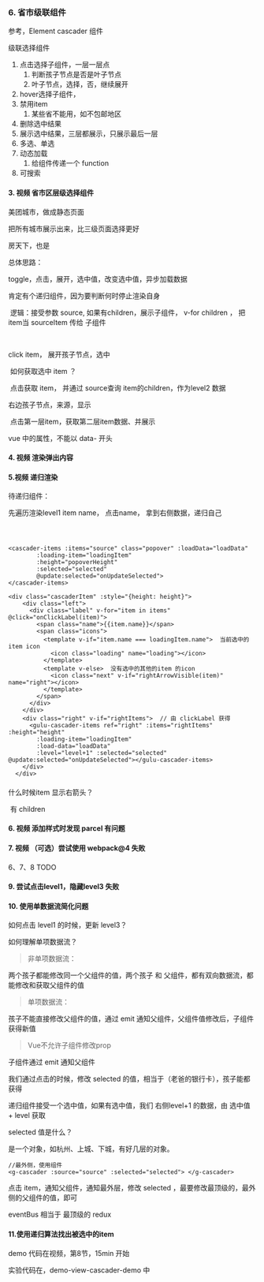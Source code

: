 

### 6. 省市级联组件



参考，Element  cascader 组件

级联选择组件

1. 点击选择子组件，一层一层点
   1. 判断孩子节点是否是叶子节点
   2. 叶子节点，选择，否，继续展开
2. hover选择子组件，
3. 禁用item
   1. 某些省不能用，如不包邮地区
4. 删除选中结果
5. 展示选中结果，三层都展示，只展示最后一层
6. 多选、单选
7. 动态加载
   1. 给组件传递一个 function
8. 可搜索





#### 3. 视频 省市区层级选择组件

美团城市，做成静态页面

把所有城市展示出来，比三级页面选择更好

房天下，也是



总体思路：

toggle，点击，展开，选中值，改变选中值，异步加载数据

肯定有个递归组件，因为要判断何时停止渲染自身

​	逻辑：接受参数 source, 如果有children，展示子组件，   v-for children ， 把 item当 sourceItem 传给 子组件

​	

click item， 展开孩子节点，选中

​		如何获取选中 item ？

​		点击获取 item， 并通过 source查询 item的children，作为level2 数据

右边孩子节点，来源，显示

​	点击第一层item，获取第二层item数据、并展示



vue 中的属性，不能以 data- 开头

#### 4. 视频 渲染弹出内容

#### 5.视频 递归渲染

待递归组件：

先遍历渲染level1 item name， 点击name， 拿到右侧数据，递归自己

```vue



<cascader-items :items="source" class="popover" :loadData="loadData"
        :loading-item="loadingItem"
        :height="popoverHeight" 
        :selected="selected" 
        @update:selected="onUpdateSelected">
</cascader-items>

<div class="cascaderItem" :style="{height: height}">
    <div class="left">
      <div class="label" v-for="item in items" @click="onClickLabel(item)">
        <span class="name">{{item.name}}</span>
        <span class="icons">
          <template v-if="item.name === loadingItem.name">  当前选中的item icon
            <icon class="loading" name="loading"></icon>
          </template>
          <template v-else>  没有选中的其他的item 的icon
            <icon class="next" v-if="rightArrowVisible(item)" name="right"></icon>
          </template>
        </span>
      </div>
    </div>
    <div class="right" v-if="rightItems">  // 由 clickLabel 获得
      <gulu-cascader-items ref="right" :items="rightItems" :height="height"
        :loading-item="loadingItem"
        :load-data="loadData"
        :level="level+1" :selected="selected" @update:selected="onUpdateSelected"></gulu-cascader-items>
    </div>
  </div>
```

#### 

什么时候item 显示右箭头？

​	有 children





#### 6. 视频 添加样式时发现 parcel 有问题
#### 7. 视频 （可选）尝试使用 webpack@4 失败

6、7、8  TODO 



#### 9. 尝试点击level1，隐藏level3 失败

#### 10. 使用单数据流简化问题

如何点击 level1 的时候，更新 level3？



如何理解单项数据流？

> 非单项数据流：

两个孩子都能修改同一个父组件的值，两个孩子 和 父组件，都有双向数据流，都能修改和获取父组件的值

> 单项数据流：

孩子不能直接修改父组件的值，通过 emit 通知父组件，父组件值修改后，子组件获得新值

> Vue不允许子组件修改prop

子组件通过 emit 通知父组件



我们通过点击的时候，修改 selected 的值，相当于（老爸的银行卡），孩子能都获得

递归组件接受一个选中值，如果有选中值，我们 右侧level+1 的数据，由 选中值 + level 获取



selected 值是什么？

是一个对象，如杭州、上城、下城，有好几层的对象。



```vue
//最外侧，使用组件
<g-cascader :source="source" :selected="selected"> </g-cascader>
```

点击 item，通知父组件，通知最外层，修改 selected ，最要修改最顶级的，最外侧的父组件的值，即可

eventBus 相当于 最顶级的 redux 



#### 11.使用递归算法找出被选中的item

demo 代码在视频，第8节，15min 开始

实验代码在，demo-view-cascader-demo 中



